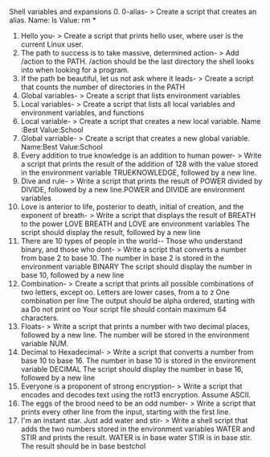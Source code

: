 Shell variables and expansions
0. 0-alias- > Create a script that creates an alias. Name: ls Value: rm *
1. Hello you- > Create a script that prints hello user, where user is the current Linux user.
2. The path to success is to take massive, determined action- > Add /action to the PATH. /action should be the last directory the shell looks into when looking for a program.
3. If the path be beautiful, let us not ask where it leads- > Create a script that counts the number of directories in the PATH
4. Global variables- > Create a script that lists environment variables
5. Local variables- > Create a script that lists all local variables and environment variables, and functions
6. Local variable- > Create a script that creates a new local variable. Name
:Best Value:School
7. Global varriable- > Create a script that creates a new global variable. Name:Best Value:School
8. Every addition to true knowledge is an addition to human power- > Write a script that prints the result of the addition of 128 with the value stored in the environment variable TRUEKNOWLEDGE, followed by a new line.
9. Dive and rule- > Write a script that prints the result of POWER divided by DIVIDE, followed by a new line.POWER and DIVIDE are environment variables
10. Love is anterior to life, posterior to death, initial of creation, and the exponent of breath- > Write a script that displays the result of BREATH to the power LOVE BREATH and LOVE are environment variables The script should display the result, followed by a new line
11. There are 10 types of people in the world-- Those who understand binary, and those who dont- > Write a script that converts a number from base 2 to base 10. The number in base 2 is stored in the environment variable BINARY The script should display the number in base 10, followed by a new line
12. Combination- > Create a script that prints all possible combinations of two letters, except oo. Letters are lower cases, from a to z One combination per line The output should be alpha ordered, starting with aa Do not print oo Your script file should contain maximum 64 characters.
13. Floats- > Write a script that prints a number with two decimal places, followed by a new line. The number will be stored in the environment variable NUM.
14. Decimal to Hexadecimal- > Write a script that converts a number from base 10 to base 16. The number in base 10 is stored in the environment variable DECIMAL The script should display the number in base 16, followed by a new line
15. Everyone is a proponent of strong encryption- > Write a script that encodes and decodes text using the rot13 encryption. Assume ASCII.
16. The eggs of the brood need to be an odd number- > Write a script that prints every other line from the input, starting with the first line.
17. I'm an instant star. Just add water and stir- > Write a shell script that adds the two numbers stored in the environment variables WATER and STIR and prints the result. WATER is in base water STIR is in base stir. The result should be in base bestchol
